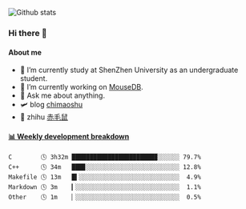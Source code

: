 ![Github stats](https://github-readme-stats.vercel.app/api?username=chimaoshu&show_icons=true&theme=cobalt)

### Hi there 👋

#### About me

- 🏫 I’m currently study at ShenZhen University as an undergraduate student.
- 🔭 I’m currently working on [MouseDB](https://github.com/chimaoshu/MouseDB).
- 💬 Ask me about anything.
- 🛩️ blog  [chimaoshu](https://www.chimaoshu.top)
- 🎯 zhihu  [赤毛鼠](https://www.zhihu.com/people/chi-mao-shu-53/)

<!-- waka-box start -->
#### <a href="https://gist.github.com/e235103f6d3ace58395a9ff863c34467" target="_blank">📊 Weekly development breakdown</a>
```text
C        🕓 3h32m ███████████████████████▉░░░░░░ 79.7%
C++      🕓 34m   ███▊░░░░░░░░░░░░░░░░░░░░░░░░░░ 12.8%
Makefile 🕓 13m   █▍░░░░░░░░░░░░░░░░░░░░░░░░░░░░  4.9%
Markdown 🕓 3m    ▎░░░░░░░░░░░░░░░░░░░░░░░░░░░░░  1.1%
Other    🕓 1m    ▏░░░░░░░░░░░░░░░░░░░░░░░░░░░░░  0.5%
```
<!-- Powered by https://github.com/YouEclipse/waka-box-go . -->
<!-- waka-box end -->
